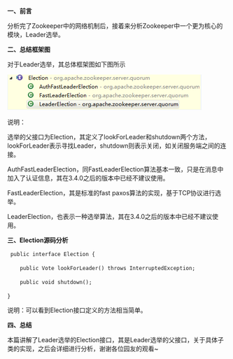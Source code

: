 **一、前言**

分析完了Zookeeper中的网络机制后，接着来分析Zookeeper中一个更为核心的模块，Leader选举。

**二、总结框架图**

对于Leader选举，其总体框架图如下图所示

![](../md/img/leesf456/616953-20170303084301610-148656683.png)

说明：

选举的父接口为Election，其定义了lookForLeader和shutdown两个方法，lookForLeader表示寻找Leader，shutdown则表示关闭，如关闭服务端之间的连接。

AuthFastLeaderElection，同FastLeaderElection算法基本一致，只是在消息中加入了认证信息，其在3.4.0之后的版本中已经不建议使用。

FastLeaderElection，其是标准的fast paxos算法的实现，基于TCP协议进行选举。

LeaderElection，也表示一种选举算法，其在3.4.0之后的版本中已经不建议使用。

**三、Election源码分析**

    
    
     public interface Election {

        public Vote lookForLeader() throws InterruptedException;

        public void shutdown();

    }

说明：可以看到Election接口定义的方法相当简单。

**四、总结**

本篇讲解了Leader选举的Election接口，其是Leader选举的父接口，关于具体子类的实现，之后会详细进行分析，谢谢各位园友的观看~

